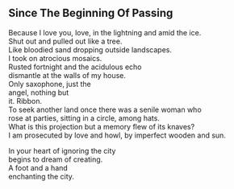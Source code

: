 Since The Beginning Of Passing
------------------------------
Because I love you, love, in the lightning and amid the ice.  
Shut out and pulled out like a tree.  
Like bloodied sand dropping outside landscapes.  
I took on atrocious mosaics.  
Rusted fortnight and the acidulous echo  
dismantle at the walls of my house.  
Only saxophone, just the  
angel, nothing but  
it. Ribbon.  
To seek another land once there was a senile woman who  
rose at parties, sitting in a circle, among hats.  
What is this projection but a memory flew of its knaves?  
I am prosecuted by love and howl, by imperfect wooden and sun.  
  
In your heart of ignoring the city  
begins to dream of creating.  
A foot and a hand  
enchanting the city.  
